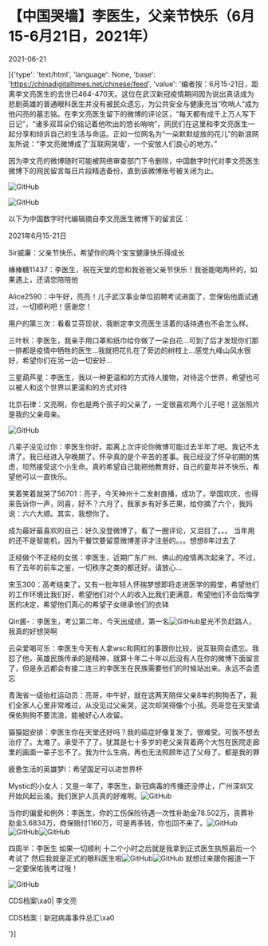 # 【中国哭墙】李医生，父亲节快乐（6月15-6月21日，2021年）

2021-06-21

[{'type': 'text/html', 'language': None, 'base': 'https://chinadigitaltimes.net/chinese/feed', 'value': '编者按：6月15-21日，距离李文亮医生的去世已464-470天。这位在武汉新冠疫情期间因为说出真话成为悲剧英雄的普通眼科医生并没有被民众遗忘，为公共安全与健康充当“吹哨人”成为他闪亮的墓志铭。在李文亮医生留下的微博的评论区，“每天都有成千上万人写下日记”，“诸多双耳朵仍铭记着他吹出的悠长哨响”，网民们在这里和李文亮医生一起分享和倾诉自己的生活与命运。正如一位网名为“一朵默默绽放的花儿”的新浪网友所说：“李文亮微博成了‘互联网哭墙’，一个安放人们良心的地方。”

因为李文亮的微博随时可能被网络审查部门下令删除，中国数字时代对李文亮医生微博下的网民留言每日片段精选备份，直到该微博账号被关闭为止。

![GitHub](https://chinadigitaltimes.net/chinese/files/2020/03/Screenshot-2020-03-13-10.48.21.png)

![GitHub](https://chinadigitaltimes.net/chinese/files/2020/03/Screenshot-2020-03-15-11.01.33.png)

以下为中国数字时代编辑摘自李文亮医生微博下的留言区：

2021年6月15-21日

Sir威廉：父亲节快乐，希望你的两个宝宝健康快乐得成长

棒棒糖11437：李医生，祝在天堂的您和我爸爸父亲节快乐！我爸能喝两杯的，如果遇上，还请您陪陪他

Alice2590：中午好，亮亮！儿子武汉事业单位招聘考试进面了，您保佑他面试通过，一切顺利吧！感谢您！

用户的第三次：看看艾芬现状，我断定李文亮医生活着的话待遇也不会怎么样。

三叶秋：李医生，我亲手用口罩和纸巾给你做了一朵白花…可到了后才发现你们那一排都是疫情中牺牲的医生…我就把花扎在了旁边的树枝上…感觉九峰山风水很好，希望你们在另一边一切安好…

三星葫芦星：李医生，我以一种更温和的方式待人接物，对待这个世界，希望也可以被人和这个世界以更温和的方式对待

北京石律：文亮啊，你也是两个孩子的父亲了，一定很喜欢两个儿子吧！这张照片是我的父亲母亲。

![GitHub](https://chinadigitaltimes.net/chinese/files/2021/06/image-1624261924889.png)

八辈子没见过你：李医生你好。距离上次评论你微博可能过去半年了吧。我记不太清了。我已经进入孕晚期了。怀孕真的是个辛苦的差事。我已经没了怀孕初期的焦虑，坦然接受这个小生命。真的希望自己能把他教育好，自己的童年并不快乐，希望他可以一直快乐。

笑着笑着就哭了56701：亮子，今天神州十二发射直播，成功了，举国欢庆，也得来告诉你一声，同喜，好不？六月了，我家乡有好多芒果，给你摘了六个，我妈说：六六大顺。其实，我想你了。

成为最好最喜欢的自己：好久没登微博了，看了一圈评论，又泪目了。。。 当年用的还不是智能机，因为干餐饮要留意微博差评才注册的。。。想想8年过去了

正经做个不正经的女孩：李医生，近期广东广州、佛山的疫情再次起来了。不过，有了去年的前车之鉴，一切秩序之类的都还好。请放心…

宋玉300：高考结束了，又有一批年轻人怀揣梦想即将走进医学的殿堂，希望他们的工作环境比我们好，希望他们对个人的收入比我们更满意，希望他们不会后悔学医的决定，希望他们真心的希望子女继承他们的衣钵

Qin酱-：李医生，考公第二年，今天出成绩，第一名![GitHub](https://img.t.sinajs.cn/t4/appstyle/expression/ext/normal/6e/2018new_leimu_org.png)星光不负赶路人，我真的好想哭啊

云朵爱喝可乐：李医生今天有人拿wsc和网红的事跟你比较，说互联网会遗忘。我怼了他，英雄民族传承的是精神，就算十年二十年以后没有人在你的微博下面留言了，但是永远都会有接二连三的李医生在民族需要他们的时候站出来。永远不会遗忘

青海省一级抬杠运动员：亮哥，中午好，就在这两天陪伴父亲8年的狗狗丢了，我们全家人心里非常难过，从没见过父亲哭，这次却哭得像个小孩。亮哥您在天堂请保佑狗狗不要流浪，能被好心人收留。

猫猫姐安排：李医生你在天堂还好吗？我的癌症好像复发了。很难受。可我不想去治疗了。太难了。承受不了了。犹其是七十多岁的老父亲背着两个大包在医院走廊里的画面一辈子忘不了。我为什么生病，再也无法照顾年迈了父母了。都是我的罪

疲惫生活的英雄梦l：希望国足可以进世界杯

Mystic的小女人：又是一年了，李医生，新冠病毒的传播还没停止，广州深圳又开始风起云涌。我们医护人员真的好难啊。![GitHub](https://img.t.sinajs.cn/t4/appstyle/expression/ext/normal/ee/2018new_beishang_org.png)

当你的偏爱和例外：李医生，你的工伤保险待遇一次性补助金78.502万，丧葬补助金3.6834万，商保赔付1160万，可是再多钱，你也回不来了。![GitHub](https://img.t.sinajs.cn/t4/appstyle/expression/ext/normal/6e/2018new_leimu_org.png)![GitHub](https://img.t.sinajs.cn/t4/appstyle/expression/ext/normal/6e/2018new_leimu_org.png)![GitHub](https://img.t.sinajs.cn/t4/appstyle/expression/ext/normal/6e/2018new_leimu_org.png)

四周半：李医生 如果一切顺利 十二个小时之后就是我拿到正式医生执照最后一个考试了 然后我就是正式的眼科医生啦![GitHub](https://img.t.sinajs.cn/t4/appstyle/expression/ext/normal/1e/2018new_taikaixin_org.png)![GitHub](https://img.t.sinajs.cn/t4/appstyle/expression/ext/normal/1e/2018new_taikaixin_org.png) 就想过来跟你报道一下 一定要保佑我考过哦！



![GitHub](https://chinadigitaltimes.net/chinese/files/2020/03/37-150x150.jpg)

CDS档案\xa0| 李文亮

CDS档案｜新冠病毒事件总汇\xa0

'}]